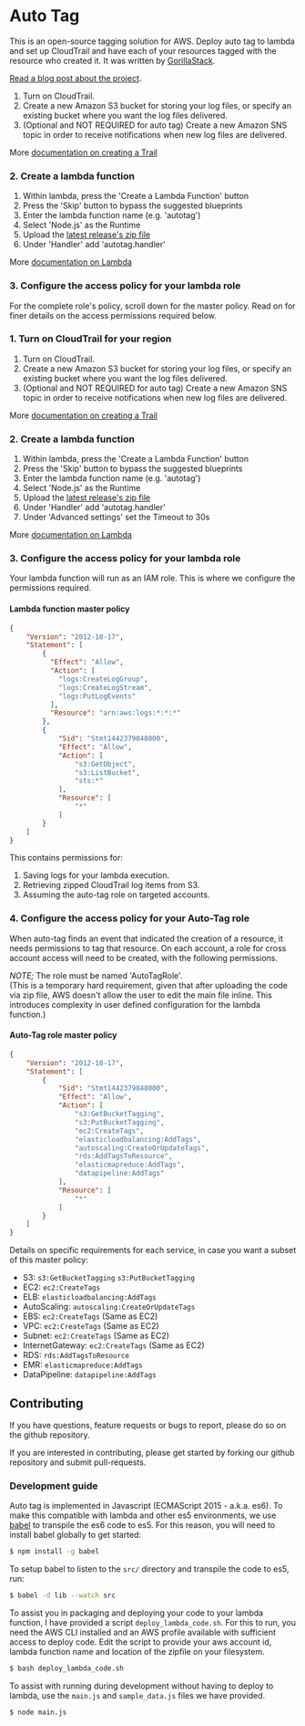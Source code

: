 # Auto Tag

This is an open-source tagging solution for AWS.  Deploy auto tag to lambda and set up CloudTrail and have each of your resources tagged with the resource who created it.  It was written by [GorillaStack](http://www.gorillastack.com/).

[Read a blog post about the project](http://blog.gorillastack.com/gorillastack-presents-auto-tag).

1. Turn on CloudTrail.
2. Create a new Amazon S3 bucket for storing your log files, or specify an existing bucket where you want the log files delivered.
3. (Optional and NOT REQUIRED for auto tag) Create a new Amazon SNS topic in order to receive notifications when new log files are delivered.

More [documentation on creating a Trail](https://docs.aws.amazon.com/awscloudtrail/latest/userguide/cloudtrail-create-and-update-a-trail.html)

### 2. Create a lambda function

1. Within lambda, press the 'Create a Lambda Function' button
2. Press the 'Skip' button to bypass the suggested blueprints
3. Enter the lambda function name (e.g. 'autotag')
4. Select 'Node.js' as the Runtime
5. Upload the [latest release's zip file](https://github.com/GorillaStack/auto-tag/releases)
6. Under 'Handler' add 'autotag.handler'

More [documentation on Lambda](https://docs.aws.amazon.com/lambda/latest/dg/getting-started.html)

### 3. Configure the access policy for your lambda role

For the complete role's policy, scroll down for the master policy.  Read on for finer details on the access permissions required below.

### 1. Turn on CloudTrail for your region

1. Turn on CloudTrail.
2. Create a new Amazon S3 bucket for storing your log files, or specify an existing bucket where you want the log files delivered.
3. (Optional and NOT REQUIRED for auto tag) Create a new Amazon SNS topic in order to receive notifications when new log files are delivered.

More [documentation on creating a Trail](https://docs.aws.amazon.com/awscloudtrail/latest/userguide/cloudtrail-create-and-update-a-trail.html)

### 2. Create a lambda function

1. Within lambda, press the 'Create a Lambda Function' button
2. Press the 'Skip' button to bypass the suggested blueprints
3. Enter the lambda function name (e.g. 'autotag')
4. Select 'Node.js' as the Runtime
5. Upload the [latest release's zip file](https://github.com/GorillaStack/auto-tag/releases)
6. Under 'Handler' add 'autotag.handler'
7. Under 'Advanced settings' set the Timeout to 30s

More [documentation on Lambda](https://docs.aws.amazon.com/lambda/latest/dg/getting-started.html)

### 3. Configure the access policy for your lambda role

Your lambda function will run as an IAM role.  This is where we configure the permissions required.

#### Lambda function master policy
```json
{
    "Version": "2012-10-17",
    "Statement": [
        {
          "Effect": "Allow",
          "Action": [
            "logs:CreateLogGroup",
            "logs:CreateLogStream",
            "logs:PutLogEvents"
          ],
          "Resource": "arn:aws:logs:*:*:*"
        },
        {
            "Sid": "Stmt1442379848000",
            "Effect": "Allow",
            "Action": [
                "s3:GetObject",
                "s3:ListBucket",
                "sts:*"
            ],
            "Resource": [
                "*"
            ]
        }
    ]
}
```

This contains permissions for:

1. Saving logs for your lambda execution.
2. Retrieving zipped CloudTrail log items from S3.
3. Assuming the auto-tag role on targeted accounts.

### 4. Configure the access policy for your Auto-Tag role

When auto-tag finds an event that indicated the creation of a resource, it needs permissions to tag that resource.  On each account, a role for cross account access will need to be created, with the following permissions.

*NOTE;* The role must be named 'AutoTagRole'.  
(This is a temporary hard requirement, given that after uploading the code via zip file, AWS doesn't allow the user to edit the main file inline.  This introduces complexity in user defined configuration for the lambda function.)

#### Auto-Tag role master policy
```json
{
    "Version": "2012-10-17",
    "Statement": [
        {
            "Sid": "Stmt1442379848000",
            "Effect": "Allow",
            "Action": [
                "s3:GetBucketTagging",
                "s3:PutBucketTagging",
                "ec2:CreateTags",
                "elasticloadbalancing:AddTags",
                "autoscaling:CreateOrUpdateTags",
                "rds:AddTagsToResource",
                "elasticmapreduce:AddTags",
                "datapipeline:AddTags"
            ],
            "Resource": [
                "*"
            ]
        }
    ]
}
```

Details on specific requirements for each service, in case you want a subset of this master policy:

* S3: `s3:GetBucketTagging`
      `s3:PutBucketTagging`
* EC2: `ec2:CreateTags`
* ELB: `elasticloadbalancing:AddTags`
* AutoScaling: `autoscaling:CreateOrUpdateTags`
* EBS: `ec2:CreateTags` (Same as EC2)
* VPC: `ec2:CreateTags` (Same as EC2)
* Subnet: `ec2:CreateTags` (Same as EC2)
* InternetGateway: `ec2:CreateTags` (Same as EC2)
* RDS: `rds:AddTagsToResource`
* EMR: `elasticmapreduce:AddTags`
* DataPipeline: `datapipeline:AddTags`


## Contributing

If you have questions, feature requests or bugs to report, please do so on the github repository.

If you are interested in contributing, please get started by forking our github repository and submit pull-requests.

### Development guide

Auto tag is implemented in Javascript (ECMAScript 2015 - a.k.a. es6).  To make this compatible with lambda and other es5 environments, we use [babel](https://babeljs.io/) to transpile the es6 code to es5.  For this reason, you will need to install babel globally to get started:

```bash
$ npm install -g babel
```

To setup babel to listen to the `src/` directory and transpile the code to es5, run:

```bash
$ babel -d lib --watch src  
```

To assist you in packaging and deploying your code to your lambda function, I have provided a script `deploy_lambda_code.sh`.  For this to run, you need the AWS CLI installed and an AWS profile available with sufficient access to deploy code.  Edit the script to provide your aws account id, lambda function name and location of the zipfile on your filesystem.

```bash
$ bash deploy_lambda_code.sh
```

To assist with running during development without having to deploy to lambda, use the `main.js` and `sample_data.js` files we have provided.

```bash
$ node main.js
```
